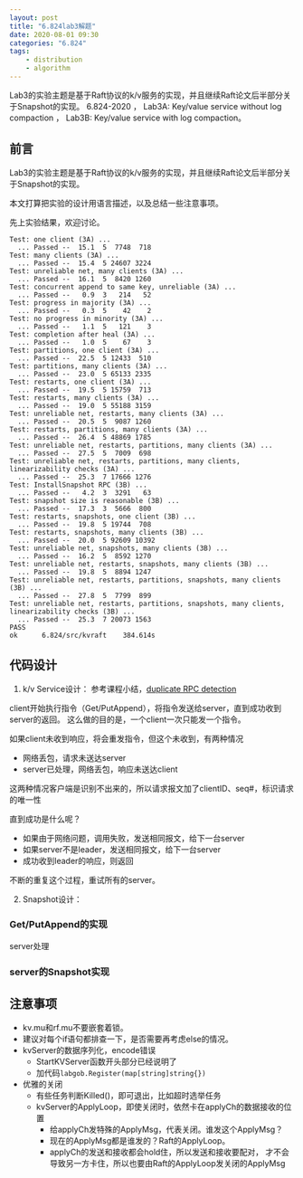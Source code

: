 ```yaml
---
layout: post
title: "6.824lab3解题"
date: 2020-08-01 09:30
categories: "6.824"
tags:
    - distribution
    - algorithm
---
```


Lab3的实验主题是基于Raft协议的k/v服务的实现，并且继续Raft论文后半部分关于Snapshot的实现。 
6.824-2020 ， 
Lab3A: Key/value service without log compaction ， 
Lab3B: Key/value service with log compaction。

## 前言

Lab3的实验主题是基于Raft协议的k/v服务的实现，并且继续Raft论文后半部分关于Snapshot的实现。

本文打算把实验的设计用语言描述，以及总结一些注意事项。

先上实验结果，欢迎讨论。

```text
Test: one client (3A) ...
  ... Passed --  15.1  5  7748  718
Test: many clients (3A) ...
  ... Passed --  15.4  5 24607 3224
Test: unreliable net, many clients (3A) ...
  ... Passed --  16.1  5  8420 1260
Test: concurrent append to same key, unreliable (3A) ...
  ... Passed --   0.9  3   214   52
Test: progress in majority (3A) ...
  ... Passed --   0.3  5    42    2
Test: no progress in minority (3A) ...
  ... Passed --   1.1  5   121    3
Test: completion after heal (3A) ...
  ... Passed --   1.0  5    67    3
Test: partitions, one client (3A) ...
  ... Passed --  22.5  5 12433  510
Test: partitions, many clients (3A) ...
  ... Passed --  23.0  5 65133 2335
Test: restarts, one client (3A) ...
  ... Passed --  19.5  5 15759  713
Test: restarts, many clients (3A) ...
  ... Passed --  19.0  5 55188 3159
Test: unreliable net, restarts, many clients (3A) ...
  ... Passed --  20.5  5  9087 1260
Test: restarts, partitions, many clients (3A) ...
  ... Passed --  26.4  5 48869 1785
Test: unreliable net, restarts, partitions, many clients (3A) ...
  ... Passed --  27.5  5  7009  698
Test: unreliable net, restarts, partitions, many clients, linearizability checks (3A) ...
  ... Passed --  25.3  7 17666 1276
Test: InstallSnapshot RPC (3B) ...
  ... Passed --   4.2  3  3291   63
Test: snapshot size is reasonable (3B) ...
  ... Passed --  17.3  3  5666  800
Test: restarts, snapshots, one client (3B) ...
  ... Passed --  19.8  5 19744  708
Test: restarts, snapshots, many clients (3B) ...
  ... Passed --  20.0  5 92609 10392
Test: unreliable net, snapshots, many clients (3B) ...
  ... Passed --  16.2  5  8592 1270
Test: unreliable net, restarts, snapshots, many clients (3B) ...
  ... Passed --  19.8  5  8894 1247
Test: unreliable net, restarts, partitions, snapshots, many clients (3B) ...
  ... Passed --  27.8  5  7799  899
Test: unreliable net, restarts, partitions, snapshots, many clients, linearizability checks (3B) ...
  ... Passed --  25.3  7 20073 1563
PASS
ok  	6.824/src/kvraft	384.614s

```

## 代码设计

1. k/v Service设计：
参考课程小结，[duplicate RPC detection][1]

client开始执行指令（Get/PutAppend），将指令发送给server，直到成功收到server的返回。
这么做的目的是，一个client一次只能发一个指令。

如果client未收到响应，将会重发指令，但这个未收到，有两种情况
- 网络丢包，请求未送达server
- server已处理，网络丢包，响应未送达client

这两种情况客户端是识别不出来的，所以请求报文加了clientID、seq#，标识请求的唯一性

直到成功是什么呢？
- 如果由于网络问题，调用失败，发送相同报文，给下一台server
- 如果server不是leader，发送相同报文，给下一台server
- 成功收到leader的响应，则返回

不断的重复这个过程，重试所有的server。

2. Snapshot设计：


### Get/PutAppend的实现

server处理

### server的Snapshot实现


## 注意事项

- kv.mu和rf.mu不要嵌套着锁。
- 建议对每个if语句都排查一下，是否需要再考虑else的情况。
- kvServer的数据序列化，encode错误
    - StartKVServer函数开头部分已经说明了
    - 加代码`labgob.Register(map[string]string{})`
- 优雅的关闭
    - 有些任务判断Killed()，即可退出，比如超时选举任务
    - kvServer的ApplyLoop，即使关闭时，依然卡在applyCh的数据接收的位置
        - 给applyCh发特殊的ApplyMsg，代表关闭。谁发这个ApplyMsg？
        - 现在的ApplyMsg都是谁发的？Raft的ApplyLoop。
        - applyCh的发送和接收都会hold住，所以发送和接收要配对，
        才不会导致另一方卡住，所以也要由Raft的ApplyLoop发关闭的ApplyMsg




[1]: https://pdos.csail.mit.edu/6.824/notes/l-raft2.txt















